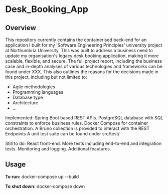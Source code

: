 # Desk_Booking_App

## Overview

This repository currently contains the containerised back-end for an application I built for my 'Software Engineering Principles' university project at Northumbria University.
This was built to address a business need to update my organisation's legacy desk booking application, making it more scalable, flexible, and secure. 
The full project report, including the business case and in-depth analyses of various technologies and frameworks can be found under XXX.
This also outlines the reasons for the decisions made in this project, including but not limited to: 
- Agile methodologies
- Programming languages
- Database type
- Architecture
- ...

Implemented:
Spring Boot based REST APIs. 
PostgreSQL database with SQL constraints to enforce business rules. 
Docker Compose for container orchestration. 
A Bruno collection is provided to interact with the REST Endpoints
A unit test suite can be found under src/test/

Still to do:
React front-end.
More tests including end-to-end and integration tests.
Monitoring and logging.
Additional feautures. 


## Usage

**To run:**
docker-compose up --build

**To shut down:**
docker-compose down

